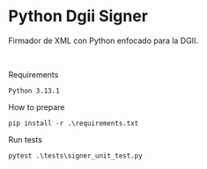 # Python Dgii Signer

Firmador de XML con Python enfocado para la DGII.

<br />

Requirements
```
Python 3.13.1
```

How to prepare
```
pip install -r .\requirements.txt
```

Run tests
```
pytest .\tests\signer_unit_test.py
```